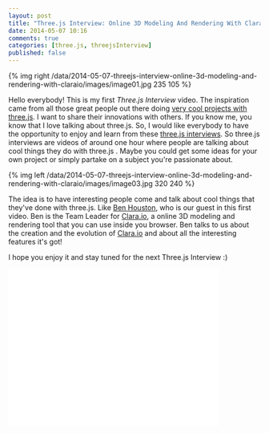 ```yaml
---
layout: post
title: "Three.js Interview: Online 3D Modeling And Rendering With Clara.io"
date: 2014-05-07 10:16
comments: true
categories: [three.js, threejsInterview]
published: false
---
```


{% img right /data/2014-05-07-threejs-interview-online-3d-modeling-and-rendering-with-claraio/images/image01.jpg 235 105 %}

Hello everybody! This is my first *Three.js Interview* video. The inspiration came from all those great people out there doing [very cool projects with three.js](http://threejs.org). I want to share their innovations with others. If you know me, you know that I love talking about three.js. So, I would like everybody to have the opportunity to enjoy and learn from these [three.js interviews](/blog/categories/threejsInterview/). So three.js interviews are videos of around one hour where people are talking about cool things they do with three.js . Maybe you could get some ideas for your own project or simply partake on a subject you're passionate about. 


{% img left /data/2014-05-07-threejs-interview-online-3d-modeling-and-rendering-with-claraio/images/image03.jpg 320 240 %}

The idea is to have interesting people come and talk about cool things that they've done with three.js. Like [Ben Houston](https://twitter.com/BenAtExocortex), who is our guest in this first video. Ben is the Team Leader for [Clara.io](http://clara.io/), a online 3D modeling and rendering tool that you can use inside you browser. Ben talks to us about the creation and the evolution of [Clara.io](http://clara.io/) and about all the interesting features it's got!

I hope you enjoy it and stay tuned for the next Three.js Interview :)

<iframe width="420" height="315" src="//www.youtube.com/embed/5pdxh9pjKzQ" frameborder="0" allowfullscreen></iframe>
